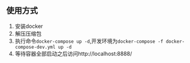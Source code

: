 ## 使用方式

1. 安装docker
2. 解压压缩包
3. 执行命令`docker-compose up -d`,开发环境为`docker-compose -f docker-compose-dev.yml up -d`
4. 等待容器全部启动之后访问http://localhost:8888/
